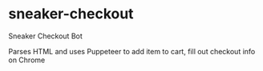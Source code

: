# sneaker-checkout

Sneaker Checkout Bot

Parses HTML and uses Puppeteer to add item to cart, fill out checkout info on Chrome




